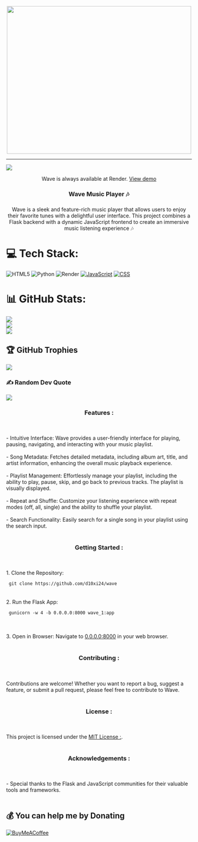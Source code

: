 <div align="center">
  <img height="400" width="500" src="https://github.com/d10xi24/wave/wave.gif"  />
</div>

  ---
[![](https://visitcount.itsvg.in/api?id=d10xi24&icon=0&color=0)](https://visitcount.itsvg.in)
<div align="center">
<p>Wave is always available at Render. <a href="https://wave-f2co.onrender.com" target="_blank">View demo</a></p>
</div>

###

<h3 align="center">Wave Music Player 🎶</h3>

###

<p align="center">Wave is a sleek and feature-rich music player that allows users to enjoy their favorite tunes with a delightful user interface. This project combines a Flask backend with a dynamic JavaScript frontend to create an immersive music listening experience 🎶</p>


# 💻 Tech Stack:
![HTML5](https://img.shields.io/badge/html5-%23E34F26.svg?style=plastic&logo=html5&logoColor=white) ![Python](https://img.shields.io/badge/python-3670A0?style=plastic&logo=python&logoColor=ffdd54) ![Render](https://img.shields.io/badge/Render-%46E3B7.svg?style=plastic&logo=render&logoColor=white)
[![JavaScript](https://img.shields.io/badge/JavaScript-333333?style=plastic&logo=javascript)](https://img.shields.io/badge/JavaScript-333333?style=plastic&logo=javascript)
[![CSS](https://img.shields.io/badge/CSS-1572B6?style=plastic&logo=css3&logoColor=white)](https://img.shields.io/badge/CSS-1572B6?style=plastic&logo=css3&logoColor=white)

# 📊 GitHub Stats:
![](https://github-readme-stats.vercel.app/api?username=d10xi24&theme=tokyonight&hide_border=false&include_all_commits=true&count_private=true)<br/>
![](https://github-readme-streak-stats.herokuapp.com/?user=d10xi24&theme=tokyonight&hide_border=false)<br/>
![](https://github-readme-stats.vercel.app/api/top-langs/?username=d10xi24&theme=tokyonight&hide_border=false&include_all_commits=true&count_private=true&layout=compact)

## 🏆 GitHub Trophies
![](https://github-profile-trophy.vercel.app/?username=d10xi24&theme=radical&no-frame=false&no-bg=true&margin-w=4)

### ✍️ Random Dev Quote
![](https://quotes-github-readme.vercel.app/api?type=horizontal&theme=radical)



<h3 align="center"> Features :</h3>
<br><br>- Intuitive Interface: Wave provides a user-friendly interface for playing, pausing, navigating, and interacting with your music playlist.
<br><br>- Song Metadata: Fetches detailed metadata, including album art, title, and artist information, enhancing the overall music playback experience.
<br><br>- Playlist Management: Effortlessly manage your playlist, including the ability to play, pause, skip, and go back to previous tracks. The playlist is visually displayed.<br><br>- Repeat and Shuffle: Customize your listening experience with repeat modes (off, all, single) and the ability to shuffle your playlist.
<br><br>- Search Functionality: Easily search for a single song in your playlist using the search input.
<br><br><h3 align="center">Getting Started :</h3><br><br>1. Clone the Repository: <br>   <code><br> git clone https://github.com/d10xi24/wave<br></code>  <br><br>2. Run the Flask App:<br>   <code><br> gunicorn -w 4 -b 0.0.0.0:8000 wave_1:app
<br></code>   <br><br>3. Open in Browser: Navigate to <a href="http://0.0.0.0:8000"  target="_blank">0.0.0.0:8000</a> in your web browser.
<br><br><h3 align="center">Contributing :</h3><br><br>Contributions are welcome! Whether you want to report a bug, suggest a feature, or submit a pull request, please feel free to contribute to Wave.<br><br><h3 align="center">License :</h3><br><br>This project is licensed under the <a href="https://github.com/d10xi24/Wave-Music-Player/blob/main/LICENSE" target="_blank">MIT License :</a>.<br><br><h3 align="center">Acknowledgements :</h3><br><br>- Special thanks to the Flask and JavaScript communities for their valuable tools and frameworks.<br><br></p>

###
  ## 💰 You can help me by Donating
  [![BuyMeACoffee](https://img.shields.io/badge/Buy%20Me%20a%20Coffee-ffdd00?style=for-the-badge&logo=buy-me-a-coffee&logoColor=black)](https://buymeacoffee.com/d10xi24) 

